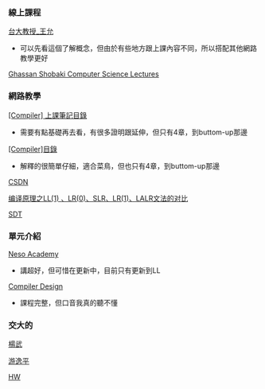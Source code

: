 ### 線上課程
[台大教授_王允](http://cc.ee.ntu.edu.tw/~farn/courses/Compiler/2022.fall/)
- 可以先看這個了解概念，但由於有些地方跟上課內容不同，所以搭配其他網路教學更好

[Ghassan Shobaki Computer Science Lectures](https://www.youtube.com/playlist?list=PL6KMWPQP_DM97Hh0PYNgJord-sANFTI3i)

### 網路教學
[[Compiler] 上課筆記目錄](https://aprilyang.home.blog/2021/04/23/compiler-note-outline/)
- 需要有點基礎再去看，有很多證明跟延伸，但只有4章，到buttom-up那邊

[[Compiler]目錄](https://hackmd.io/@Zero871015/compiler)
- 解釋的很簡單仔細，適合菜鳥，但也只有4章，到buttom-up那邊

[CSDN](https://blog.csdn.net/weixin_44225182/category_9796423.html)

[编译原理之LL(1) 、LR(0)、SLR、LR(1)、LALR文法的对比](https://blog.csdn.net/zuzhiang/article/details/79047743)

[SDT](https://www.jianshu.com/p/edef10ca1a70)


### 單元介紹
[Neso Academy](https://www.youtube.com/@nesoacademy/videos)
- 講超好，但可惜在更新中，目前只有更新到LL

[Compiler Design](https://www.youtube.com/playlist?list=PLEbnTDJUr_IcPtUXFy2b1sGRPsLFMghhS)
- 課程完整，但口音我真的聽不懂

### 交大的
[楊武](https://hackmd.io/1OBQAda9R7C-ufE0ski4Xg)

[游逸平](https://hackmd.io/j2UzyvAlTA2Bwz_8jQiz7w#%E5%BB%BA%E7%AB%8BSyntax-tree)

[HW](https://github.com/kaocy/NCTU-Compiler)
